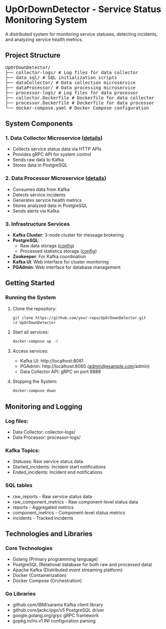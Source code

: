 # UpOrDownDetector - Service Status Monitoring System

A distributed system for monitoring service statuses, detecting incidents, and analyzing service health metrics.

## Project Structure

<pre>
UpOrDownDetector/  
├── collector-logs/ # Log files for data collector  
├── data_sql/ # SQL initialization scripts  
├── dataCollector/ # Data collection microservice  
├── dataProcessor/ # Data processing microservice  
├── processor-logs/ # Log files for data processor  
├── collector.Dockerfile # Dockerfile for data collector  
├── processor.Dockerfile # Dockerfile for data processor  
└── docker-compose.yaml # Docker Compose configuration  
</pre>

## System Components

### 1. Data Collector Microservice ([details](./dataCollector))
- Collects service status data via HTTP APIs
- Provides gRPC API for system control
- Sends raw data to Kafka
- Stores data in PostgreSQL

### 2. Data Processor Microservice ([details](./dataProcessor))
- Consumes data from Kafka
- Detects service incidents
- Generates service health metrics
- Stores analyzed data in PostgreSQL
- Sends alerts via Kafka

### 3. Infrastructure Services
- **Kafka Cluster**: 3-node cluster for message brokering
- **PostgreSQL**: 
  - Raw data storage ([config](./data_sql/raw.sql))
  - Processed statistics storage ([config](./data_sql/stat.sql))
- **Zookeeper**: For Kafka coordination
- **Kafka UI**: Web interface for cluster monitoring
- **PGAdmin**: Web interface for database management

## Getting Started

### Running the System
1. Clone the repository:
    ```bash
   git clone https://github.com/your-repo/UpOrDownDetector.git
   cd UpOrDownDetector

2. Start all services:
    ```bash
    docker-compose up -d
3. Access services:
    - Kafka UI: http://localhost:8081
    - PGAdmin: http://localhost:8080 (admin@example.com/admin)
    - Data Collector API: gRPC on port 8888
      
4. Stopping the System:
    ```bash
    docker-compose down
    
## Monitoring and Logging

### Log files:
  - Data Collector: collector-logs/
  - Data Processor: processor-logs/
    
### Kafka Topics:
  - Statuses: Raw service status data
  - Started_incidents: Incident start notifications
  - Ended_incidents: Incident end notifications
    
### SQL tables
  - raw_reports - Raw service status data
  - raw_component_metrics - Raw component-level status data
  - reports - Aggregated metrics
  - component_metrics - Component-level status metrics
  - incidents - Tracked incidents

## Technologies and Libraries

### Core Technologies
  - Golang (Primary programming language)
  - PostgreSQL (Relational database for both raw and processed data)
  - Apache Kafka  (Distributed event streaming platform)
  - Docker (Containerization)
  - Docker Compose (Orchestration)
### Go Libraries
  - github.com/IBM/sarama	Kafka client library	
  - github.com/jackc/pgx/v5	PostgreSQL driver	
  - google.golang.org/grpc	gRPC framework	
  - gopkg.in/ini.v1	INI configuration parsing	
